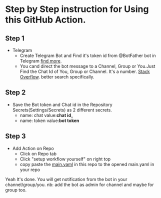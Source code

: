   # Step by Step instruction for Using this GitHub Action.
  
  ## Step 1
  * Telegram
    * Create Telegram Bot and Find it's token id from @BotFather bot in Telegram [find more](https://core.telegram.org/bots).
    * You cand direct the bot message to a Channel, Group or You.Just Find the Chat Id of You, Group or Channel. It's a number. [Stack Overflow](https://stackoverflow.com/questions/32423837/telegram-bot-how-to-get-a-group-chat-id). better search specifically.
  ## Step 2
  * Save the Bot token and Chat id in the Repository Secrets(Settings/Secrets) as 2 different secrets.
    * name: chat  value:____chat id_____
    * name: token  value:____bot token____
  ## Step 3
  * Add Action on Repo
    * Click on Repo tab
    * Click "setup workflow yourself" on right top
    * copy paste the [main.yaml](https://github.com/GokulDas027/TelegramBridge/blob/master/main.yaml) in this repo to the opened main.yaml in your repo
 
 Yeah It's done. You will get notification from the bot in your channel/group/you.
 nb: add the bot as admin for channel and maybe for group too.
 

